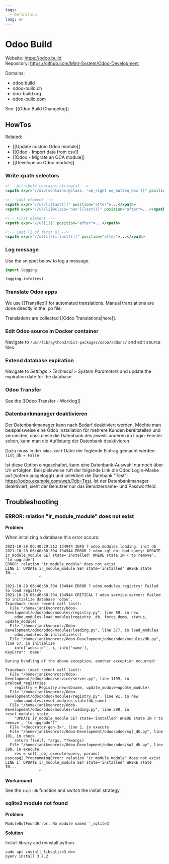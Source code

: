 ```yaml
---
tags:
  - Definition
lang: en
---
```

# Odoo Build

Website: <https://odoo.build>\
Repository: <https://github.com/Mint-System/Odoo-Development>

Domains:

- odoo.build
- odoo-build.ch
- doo-build.org
- odoo-build.com

See: [[Odoo Build Changelog]]

## HowTos

Related:

* [[Update custom Odoo module]]
* [[Odoo - Import data from csv]]
* [[Odoo - Migrate an OCA module]]
* [[Develope an Odoo module]]

### Write xpath selectors

```xml
<!-- Attribute contains string(s) -->
<xpath expr="//div[contains(@class, 'oe_right oe_button_box')]" position="inside">...</xpath>

<!-- Last element -->
<xpath expr="//ul/li[last()]" position="after">...</xpath>
<xpath expr="//ul/li[@class='nav'][last()]" position="after">...</xpath>

<!-- First element -->
<xpath expr="//ul[1]]" position="after">...</xpath>

<!-- Last li of first ul -->
<xpath expr="//ul[1]/li[last()]]" position="after">...</xpath>
```

### Log message

Use the snippet below to log a message.

```py
import logging

logging.info(res)
```

### Translate Odoo apps

We use [[Transifex]] for automated translations. Manual translations are done directly in the .po file.

Translations are collected [[Odoo Translations|here]].

### Edit Odoo source in Docker container

Navigate to `/usr/lib/python3/dist-packages/odoo/addons/` and edit source files.

### Extend database expiration

Navigate to *Settings > Technical > System Parameters* and update the expiration date for the database.

### Odoo Transfer

See the [[Odoo Transfer - Worklog]]

### Datenbankmanager deaktivieren

Der Datenbankmanager kann nach Bedarf deaktiviert werden. Möchte man beispielsweise eine Odoo Installation für mehrere Kunden bereitstellen und vermeiden, dass diese die Datenbank des jeweils anderen im Login-Fenster sehen, kann man die Auflistung der Datenbank deaktivieren.

Dazu muss in der `odoo.conf` Datei der foglende Eintrag gemacht werden: `list_db = False`

Ist diese Option eingeschaltet, kann eine Datenbank-Auswahl nur noch über Url erfolgten. Beispielsweise ruft der folgende Link die Odoo Login-Maske auf (sofern ausgeloggt) und selektiert die Datebank "Test": https://odoo.example.com/web/?db=Test. Ist der Datenbankmanager deaktiviert, sieht der Benutzer nur das Benutzername- und Passwortfeld.

## Troubleshooting

### ERROR: relation "ir_module_module" does not exist

**Problem**

When initalizing a database this error occurs:

```
2021-10-28 06:40:29,512 134944 INFO ? odoo.modules.loading: init db
2021-10-28 06:40:30,394 134944 ERROR ? odoo.sql_db: bad query: UPDATE ir_module_module SET state='installed' WHERE state IN ('to remove', 'to upgrade')
ERROR: relation "ir_module_module" does not exist
LINE 1: UPDATE ir_module_module SET state='installed' WHERE state IN...
               ^

2021-10-28 06:40:30,394 134944 ERROR ? odoo.modules.registry: Failed to load registry
2021-10-28 06:40:30,394 134944 CRITICAL ? odoo.service.server: Failed to initialize database `odoo`.
Traceback (most recent call last):
  File "/home/janikvonrotz/Odoo-Development/odoo/odoo/modules/registry.py", line 89, in new
    odoo.modules.load_modules(registry._db, force_demo, status, update_module)
  File "/home/janikvonrotz/Odoo-Development/odoo/odoo/modules/loading.py", line 377, in load_modules
    odoo.modules.db.initialize(cr)
  File "/home/janikvonrotz/Odoo-Development/odoo/odoo/modules/db.py", line 57, in initialize
    info['website'], i, info['name'],
KeyError: 'name'

During handling of the above exception, another exception occurred:

Traceback (most recent call last):
  File "/home/janikvonrotz/Odoo-Development/odoo/odoo/service/server.py", line 1199, in preload_registries
    registry = Registry.new(dbname, update_module=update_module)
  File "/home/janikvonrotz/Odoo-Development/odoo/odoo/modules/registry.py", line 91, in new
    odoo.modules.reset_modules_state(db_name)
  File "/home/janikvonrotz/Odoo-Development/odoo/odoo/modules/loading.py", line 590, in reset_modules_state
    "UPDATE ir_module_module SET state='installed' WHERE state IN ('to remove', 'to upgrade')"
  File "<decorator-gen-3>", line 2, in execute
  File "/home/janikvonrotz/Odoo-Development/odoo/odoo/sql_db.py", line 101, in check
    return f(self, *args, **kwargs)
  File "/home/janikvonrotz/Odoo-Development/odoo/odoo/sql_db.py", line 298, in execute
    res = self._obj.execute(query, params)
psycopg2.ProgrammingError: relation "ir_module_module" does not exist
LINE 1: UPDATE ir_module_module SET state='installed' WHERE state IN...
               ^
```

**Workaround**

See the `init-db` function and switch the install strategy.

### sqlite3 module not found

**Problem**

```
ModuleNotFoundError: No module named '_sqlite3'
```

**Solution**

Install library and reinstall python.

```
sudo apt install libsqlite3-dev
pyenv install 3.7.2
```